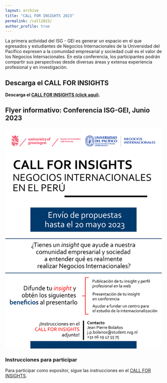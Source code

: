 ```yaml
---
layout: archive
title: "CALL FOR INSIGHTS 2023"
permalink: /call2023/
author_profile: true
---
```

 
La primera actividad del ISG - GEI es generar un espacio en el que egresados y estudiantes de Negocios Internacionales de la Universidad del Pacífico expresen a la comunidad empresarial y sociedad cuál es el valor de los Negocios Internacionales. En esta conferencia, los participantes podrán compartir sus perspectivas desde diversas áreas y extensa experiencia profesional y en investigación.

## Descarga el CALL FOR INSIGHTS

**Descarga el [CALL FOR INSIGHTS (click aquí)](https://isg-gei.github.io/files/Call-for-Insights-NNII-UP-2023.pdf).**

## Flyer informativo: Conferencia ISG-GEI, Junio 2023

![](/images/banner2023.png)

### Instrucciones para participar

Para participar como expositor, sigue las instrucciones en el [CALL FOR INSIGHTS](https://isg-gei.github.io/files/Call-for-Insights-NNII-UP-2023.pdf).


